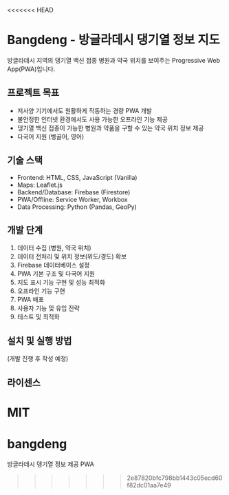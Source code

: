 <<<<<<< HEAD
# Bangdeng - 방글라데시 댕기열 정보 지도

방글라데시 지역의 댕기열 백신 접종 병원과 약국 위치를 보여주는 Progressive Web App(PWA)입니다.

## 프로젝트 목표

- 저사양 기기에서도 원활하게 작동하는 경량 PWA 개발
- 불안정한 인터넷 환경에서도 사용 가능한 오프라인 기능 제공
- 댕기열 백신 접종이 가능한 병원과 약품을 구할 수 있는 약국 위치 정보 제공
- 다국어 지원 (벵골어, 영어)

## 기술 스택

- Frontend: HTML, CSS, JavaScript (Vanilla)
- Maps: Leaflet.js
- Backend/Database: Firebase (Firestore)
- PWA/Offline: Service Worker, Workbox
- Data Processing: Python (Pandas, GeoPy)

## 개발 단계

1. 데이터 수집 (병원, 약국 위치)
2. 데이터 전처리 및 위치 정보(위도/경도) 확보
3. Firebase 데이터베이스 설정
4. PWA 기본 구조 및 다국어 지원
5. 지도 표시 기능 구현 및 성능 최적화
6. 오프라인 기능 구현
7. PWA 배포
8. 사용자 기능 및 유입 전략
9. 테스트 및 최적화

## 설치 및 실행 방법

(개발 진행 후 작성 예정)

## 라이센스

MIT
=======
# bangdeng
방글라데시 뎅기열 정보 제공 PWA
>>>>>>> 2e87820bfc798bb1443c05ecd60f82dc01aa7e49
